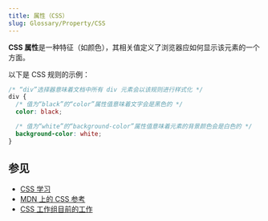 ```yaml
---
title: 属性（CSS）
slug: Glossary/Property/CSS
---
```


**CSS 属性**是一种特征（如颜色），其相关值定义了浏览器应如何显示该元素的一个方面。

以下是 CSS 规则的示例：

```css
/* “div”选择器意味着文档中所有 div 元素会以该规则进行样式化 */
div {
  /* 值为“black”的“color”属性值意味着文字会是黑色的 */
  color: black;

  /* 值为“white”的“background-color”属性值意味着元素的背景颜色会是白色的 */
  background-color: white;
}
```

## 参见

- [CSS 学习](/zh-CN/docs/Learn/CSS)
- [MDN 上的 CSS 参考](/zh-CN/docs/Web/CSS/Reference)
- [CSS 工作组目前的工作](https://www.w3.org/Style/CSS/current-work)
